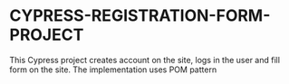 # CYPRESS-REGISTRATION-FORM-PROJECT
This Cypress project creates account on the site, logs in the user and fill form on the site. The implementation uses POM pattern

